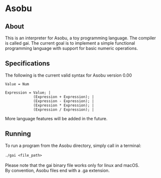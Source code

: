 # Asobu

## About
This is an interpreter for Asobu, a toy programming language. The compiler is called gai. The current goal 
is to implement a simple functional programming language with support for basic numeric operations. 

## Specifications
The following is the current valid syntax for Asobu version 0.00 
```
Value = Num 
  
Expression = Value; |
             (Expression + Expression); |
             (Expression - Expression); |
             (Expression * Expression); |
             (Expression / Expression); |
```
More language features will be added in the future. 

## Running
To run a program from the Asobu directory, simply call in a terminal: \
\
`./gai <file_path>` \
\
Please note that the gai binary file works only for linux and macOS. \
By convention, Asobu files end with a .ga extension.
